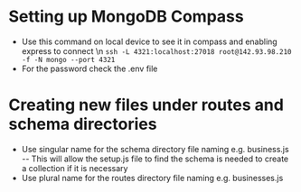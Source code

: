 # Setting up MongoDB Compass
- Use this command on local device to see it in compass and enabling express to connect \n
```ssh -L 4321:localhost:27018 root@142.93.98.210 -f -N mongo --port 4321```
- For the password check the .env file

# Creating new files under routes and schema directories
- Use singular name for the schema directory file naming e.g. business.js
-- This will allow the setup.js file to find the schema is needed to create a collection if it is necessary
- Use plural name for the routes directory file naming e.g. businesses.js

